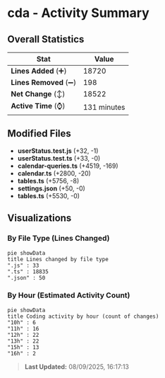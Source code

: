 # cda - Activity Summary 

## Overall Statistics

| Stat                   | Value                                                             |
| ---------------------- | ----------------------------------------------------------------- |
| **Lines Added** (➕)   | 18720                                          |
| **Lines Removed** (➖) | 198                                        |
| **Net Change** (↕)    | 18522                |
| **Active Time** (⌚)   | 131 minutes |


## Modified Files
- **userStatus.test.js** (+32, -1)
- **userStatus.test.ts** (+33, -0)
- **calendar-queries.ts** (+4519, -169)
- **calendar.ts** (+2800, -20)
- **tables.ts** (+5756, -8)
- **settings.json** (+50, -0)
- **tables.ts** (+5530, -0)

## Visualizations

### By File Type (Lines Changed)

```mermaid
pie showData
title Lines changed by file type
".js" : 33
".ts" : 18835
".json" : 50
```

### By Hour (Estimated Activity Count)

```mermaid
pie showData
title Coding activity by hour (count of changes)
"10h" : 6
"11h" : 16
"12h" : 22
"13h" : 22
"15h" : 13
"16h" : 2
```


> **Last Updated:** 08/09/2025, 16:17:13